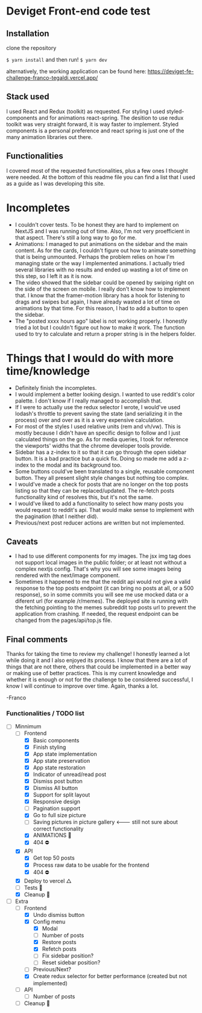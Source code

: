 # Deviget Front-end code test

## Installation

clone the repository

`$ yarn install`
and then run!
`$ yarn dev`

alternatively, the working application can be found here:
https://deviget-fe-challenge-franco-tegaldi.vercel.app/

## Stack used
I used React and Redux (toolkit) as requested. For styling I used styled-components and for animations react-spring.
The desition to use redux toolkit was very straight forward, it is way faster to implement. Styled components is a personal preference and react spring is just one of the many animation libraries out there.

## Functionalities
I covered most of the requested functionalities, plus a few ones I thought were needed. At the bottom of this readme file you can find a list that I used as a guide as I was developing this site. 

# Incompletes
- I couldn't cover tests. To be honest they are hard to implement on NextJS and I was running out of time. Also, I'm not very proefficient in that aspect. There's still a long way to go for me.
- Animations: I managed to put animations on the sidebar and the main content. As for the cards, I couldn't figure out how to animate something that is being unmounted. Perhaps the problem relies on how I'm managing state or the way I implemented animations. I actually tried several libraries with no results and ended up wasting a lot of time on this step, so I left it as it is now.
- The video showed that the sidebar could be opened by swiping right on the side of the screen on mobile. I really don't know how to implement that. I know that the framer-motion library has a hook for listening to drags and swipes but again, I have already wasted a lot of time on animations by that time. For this reason, I had to add a button to open the sidebar.
- The "posted xxxx hours ago" label is not working properly. I honestly tried a lot but I couldn't figure out how to make it work. The function used to try to calculate and return a proper string is in the helpers folder.

# Things that I would do with more time/knowledge
- Definitely finish the incompletes.
- I would implement a better looking design. I wanted to use reddit's color palette. I don't know if I really managed to accomplish that.
- If I were to actually use the redux selector I wrote, I would've used lodash's throttle to prevent saving the state (and serializing it in the process) over and over as it is a very expensive calculation.
- For most of the styles I used relative units (rem and vh/vw). This is mostly because I didn't have an specific design to follow and I just calculated things on the go. As for media queries, I took for reference the viewports' widths that the chrome developer tools provide.
- Sidebar has a z-index to it so that it can go through the open sidebar button. It is a bad practice but a quick fix. Doing so made me add a z-index to the modal and its background too.
- Some buttons could've been translated to a single, reusable component button. They all present slight style changes but nothing too complex.
- I would've made a check for posts that are no longer on the top posts listing so that they can be replaced/updated. The re-fetch posts functionality kind of resolves this, but it's not the same.
- I would've liked to add a functionality to select how many posts you would request to reddit's api. That would make sense to implement with the pagination (that I neither did).
- Previous/next post reducer actions are written but not implemented.

## Caveats
- I had to use different components for my images. The jsx img tag does not support local images in the public folder; or at least not without a complex nextjs config. That's why you will see some images being rendered with the next/image component.
- Sometimes it happened to me that the reddit api would not give a valid response to the top posts endpoint (it can bring no posts at all, or a 500 response), so in some commits you will see me use mocked data or a diferent url (for example /r/memes). The deployed site is running with the fetching pointing to the memes subreddit top posts url to prevent the application from crashing. If needed, the request endpoint can be changed from the pages/api/top.js file.

## Final comments
Thanks for taking the time to review my challenge! I honestly learned a lot while doing it and I also enjoyed its process. I know that there are a lot of things that are not there, others that could be implemented in a better way or making use of better practices. This is my current knowledge and whether it is enough or not for the challenge to be considered successful, I know I will continue to improve over time.
Again, thanks a lot.

-Franco

### Functionalities / TODO list

* [ ] Minnimum
  * [ ] Frontend
    * [x] Basic components
    * [x] Finish styling
    * [x] App state implementation
    * [x] App state preservation
    * [x] App state restoration
    * [x] Indicator of unread/read post
    * [x] Dismiss post button
    * [x] Dismiss All button
    * [x] Support for split layout
    * [x] Responsive design
    * [ ] Pagination support
    * [x] Go to full size picture
    * [ ] Saving pictures in picture gallery <--- still not sure about correct functionality
    * [x] ANIMATIONS 💫
    * [x] 404 ⛔️
  * [x] API
    * [x] Get top 50 posts
    * [x] Process raw data to be usable for the frontend
    * [x] 404 ⛔️
  * [x] Deploy to vercel △
  * [ ] Tests 🤖
  * [x] Cleanup 🧹

* [ ] Extra
  * [ ] Frontend
    * [x] Undo dismiss button
    * [x] Config menu
      * [x] Modal
      * [ ] Number of posts
      * [x] Restore posts
      * [x] Refetch posts
      * [ ] Fix sidebar position?
      * [ ] Reset sidebar position?
    * [ ] Previous/Next?
    * [x] Create redux selector for better performance (created but not implemented)
  * [ ] API
    * [ ] Number of posts
  * [ ] Cleanup 🧹